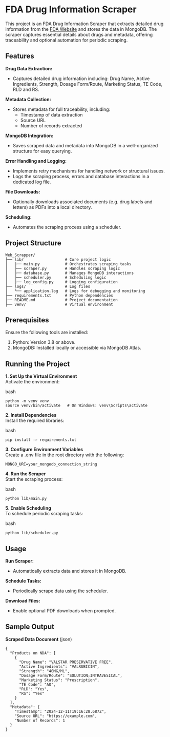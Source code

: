 # **FDA Drug Information Scraper**
This project is an FDA Drug Information Scraper that extracts detailed drug information from the [FDA Website](https://www.accessdata.fda.gov/scripts/cder/daf/index.cfm?event=overview.process&ApplNo=020892) and stores the data in MongoDB. The scraper captures essential details about drugs and metadata, offering traceability and optional automation for periodic scraping.

## **Features**

**Drug Data Extraction:**
- Captures detailed drug information including:
Drug Name, Active Ingredients, Strength, Dosage Form/Route, Marketing Status, TE Code, RLD and RS.

**Metadata Collection:**
- Stores metadata for full traceability, including:
  - Timestamp of data extraction
  - Source URL
  - Number of records extracted

**MongoDB Integration:**
- Saves scraped data and metadata into MongoDB in a well-organized structure for easy querying.

**Error Handling and Logging:**
- Implements retry mechanisms for handling network or structural issues.
- Logs the scraping process, errors and database interactions in a dedicated log file.

**File Downloads:**
- Optionally downloads associated documents (e.g. drug labels and letters) as PDFs into a local directory.

**Scheduling:**
- Automates the scraping process using a scheduler.

## **Project Structure**
```
Web_Scrapper/
├── lib/                  # Core project logic
│   ├── main.py           # Orchestrates scraping tasks
│   ├── scraper.py        # Handles scraping logic
│   ├── database.py       # Manages MongoDB interactions
│   ├── scheduler.py      # Scheduling logic
│   ├── log_config.py     # Logging configuration
├── logs/                 # Log files
│   └── application.log   # Logs for debugging and monitoring
├── requirements.txt      # Python dependencies
├── README.md             # Project documentation
├── venv/                 # Virtual environment
```

## **Prerequisites**
Ensure the following tools are installed:

1. Python: Version 3.8 or above.
2. MongoDB: Installed locally or accessible via MongoDB Atlas.

## **Running the Project**

**1. Set Up the Virtual Environment**<br>
Activate the environment:

bash
```
python -m venv venv
source venv/bin/activate   # On Windows: venv\Scripts\activate
```

**2. Install Dependencies**<br>
Install the required libraries:

bash
```
pip install -r requirements.txt
```

**3. Configure Environment Variables**<br>
Create a .env file in the root directory with the following:
```
MONGO_URI=your_mongodb_connection_string
```

**4. Run the Scraper**<br>
Start the scraping process:

bash
```
python lib/main.py
```

**5. Enable Scheduling**<br>
To schedule periodic scraping tasks:

bash
```
python lib/scheduler.py
```

## **Usage**

**Run Scraper:**
- Automatically extracts data and stores it in MongoDB.

**Schedule Tasks:**
- Periodically scrape data using the scheduler.

**Download Files:**
- Enable optional PDF downloads when prompted.

## **Sample Output**
**Scraped Data Document**
(json)
```
{
  "Products on NDA": [
    {
      "Drug Name": "VALSTAR PRESERVATIVE FREE",
      "Active Ingredients": "VALRUBICIN",
      "Strength": "40MG/ML",
      "Dosage Form/Route": "SOLUTION;INTRAVESICAL",
      "Marketing Status": "Prescription",
      "TE Code": "AO",
      "RLD": "Yes",
      "RS": "Yes"
    }
  ],
  "Metadata": {
    "Timestamp": "2024-12-11T19:16:28.687Z",
    "Source URL": "https://example.com",
    "Number of Records": 1
  }
}
```
